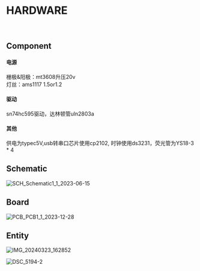 # HARDWARE

<br>

## Component

#### 电源  
栅极&阳极：mt3608升压20v  
灯丝：ams1117 1.5or1.2  

#### 驱动  
sn74hc595驱动，达林顿管uln2803a  
 
#### 其他  
供电为typec5V,usb转串口芯片使用cp2102,
时钟使用ds3231，荧光管为YS18-3 * 4  

## Schematic
![SCH_Schematic1_1_2023-06-15](https://github.com/Somepl/YS18-3-for-yi/assets/56122958/2334f733-9261-45cb-b098-40d2a5ed5828)


## Board
![PCB_PCB1_1_2023-12-28](https://github.com/Somepl/YS18-3-for-yi/assets/56122958/b1e7b340-5560-496d-8cb9-174b90f94e1c)

## Entity
![IMG_20240323_162852](https://github.com/Somepl/YS18-3-for-yi/assets/56122958/55d47e16-f70d-4323-a173-1d48dbec4436)

![DSC_5194-2](https://github.com/Somepl/YS18-3-for-yi/assets/56122958/0b7fa5f1-54be-4b72-b6ce-d54f7cf38dae)

